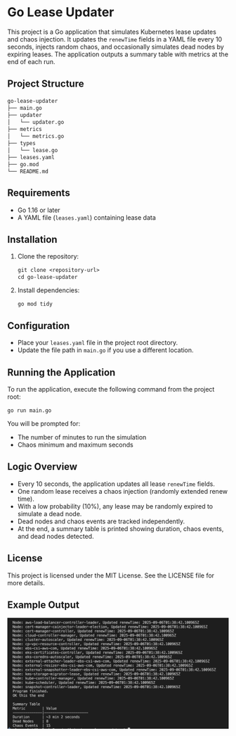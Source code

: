 # Go Lease Updater

This project is a Go application that simulates Kubernetes lease updates and chaos injection. It updates the `renewTime` fields in a YAML file every 10 seconds, injects random chaos, and occasionally simulates dead nodes by expiring leases. The application outputs a summary table with metrics at the end of each run.

## Project Structure

```
go-lease-updater
├── main.go
├── updater
│   └── updater.go
├── metrics
│   └── metrics.go
├── types
│   └── lease.go
├── leases.yaml
├── go.mod
└── README.md
```

## Requirements

- Go 1.16 or later
- A YAML file (`leases.yaml`) containing lease data

## Installation

1. Clone the repository:
   ```
   git clone <repository-url>
   cd go-lease-updater
   ```

2. Install dependencies:
   ```
   go mod tidy
   ```

## Configuration

- Place your `leases.yaml` file in the project root directory.
- Update the file path in `main.go` if you use a different location.

## Running the Application

To run the application, execute the following command from the project root:

```
go run main.go
```

You will be prompted for:
- The number of minutes to run the simulation
- Chaos minimum and maximum seconds

## Logic Overview

- Every 10 seconds, the application updates all lease `renewTime` fields.
- One random lease receives a chaos injection (randomly extended renew time).
- With a low probability (10%), any lease may be randomly expired to simulate a dead node.
- Dead nodes and chaos events are tracked independently.
- At the end, a summary table is printed showing duration, chaos events, and dead nodes detected.

## License

This project is licensed under the MIT License. See the LICENSE file for more details.

## Example Output

![Simulation Output](ouput.png)